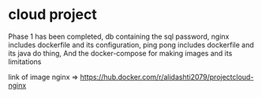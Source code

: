 # cloud project
Phase 1 has been completed,
db containing the sql password,
nginx includes dockerfile and its configuration,
ping pong includes dockerfile and its java do thing,
And the docker-compose for making images and its limitations

link of image nginx => https://hub.docker.com/r/alidashti2079/projectcloud-nginx
